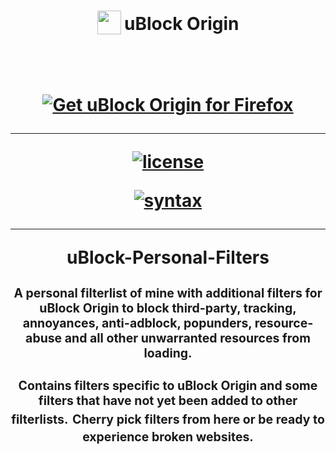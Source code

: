 <h1 align="center">
<sub>
<img src="https://github.com/gorhill/uBlock/blob/master/src/img/ublock.svg" height="38" width="38">
</sub>
uBlock Origin
<p align="center">
<br>
<p align="center">
<a href="https://addons.mozilla.org/firefox/addon/ublock-origin/"><img src="https://user-images.githubusercontent.com/585534/107280546-7b9b2a00-6a26-11eb-8f9f-f95932f4bfec.png" alt="Get uBlock Origin for Firefox"></a>

***
  [![license](https://upload.wikimedia.org/wikipedia/commons/0/0a/WTFPL_badge.svg)](https://raw.githubusercontent.com/Morgan-le-Fay/uBO-Personal-Filters/main/LICENSE)

[![syntax](https://img.shields.io/badge/syntax-uBlock%20Origin-%23c61300.svg)](https://github.com/gorhill/uBlock/wiki/Static-filter-syntax)

***
   uBlock-Personal-Filters

<sub><sup>A personal filterlist of mine with additional filters for uBlock Origin to block third-party, tracking, annoyances, anti-adblock, popunders, resource-abuse and all other unwarranted resources from loading.</sup></sub>

<sub><sup>Contains filters specific to uBlock Origin and some filters that have not yet been added to other filterlists.</sup></sub>
<sub><sup>Cherry pick filters from here or be ready to experience broken websites.</sup></sub>
